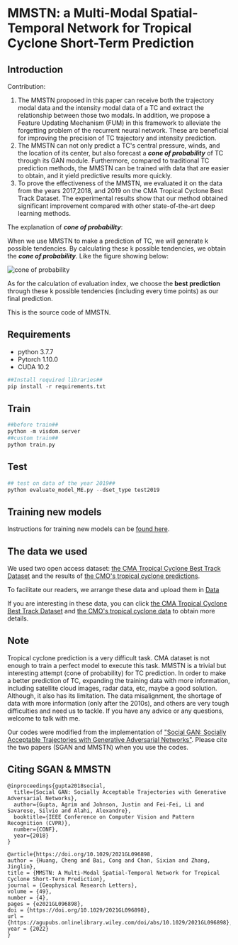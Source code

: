 # MMSTN: a Multi-Modal Spatial-Temporal Network for Tropical Cyclone Short-Term Prediction
## Introduction
Contribution:

1. The MMSTN proposed in this paper can receive both the trajectory modal data and the intensity modal data of a TC and extract the relationship between those two modals. In addition, we propose a Feature Updating Mechanism (FUM) in this framework to alleviate the forgetting problem of the recurrent neural network. These are beneficial for improving the precision of TC trajectory and intensity prediction.
2. The MMSTN can not only predict a TC's central pressure, winds, and the location of its center, but also forecast a ***cone of probability*** of TC through its GAN module. Furthermore, compared to traditional TC prediction methods, the MMSTN can be trained with data that are easier to obtain, and it yield predictive results more quickly.
3. To prove the effectiveness of the MMSTN, we evaluated it on the data from the years 2017,2018, and 2019 on the CMA Tropical Cyclone Best Track Dataset. The experimental results show that our method obtained significant improvement compared with other state-of-the-art deep learning methods.

The explanation of ***cone of probability***:

When we use MMSTN to make a prediction of TC, we will generate k possible tendencies. By calculating these k possible tendencies, we obtain the ***cone of probability***. Like the figure showing below: 

![***cone of probability***](https://github.com/Zjut-MultimediaPlus/MMSTN/blob/main/Data/example24.png)

As for the calculation of evaluation index, we choose the **best prediction** through these k possible tendencies (including every time points) as our final prediction.

This is the source code of MMSTN.
## Requirements 
* python 3.7.7
* Pytorch 1.10.0
* CUDA 10.2
```python
##Install required libraries##
pip install -r requirements.txt
```
## Train
```python
##before train##
python -m visdom.server
##custom train##
python train.py
```
## Test
```python
## test on data of the year 2019##
python evaluate_model_ME.py --dset_type test2019
```
## Training new models
Instructions for training new models can be [found here](https://github.com/Zjut-MultimediaPlus/MMSTN/blob/main/TRAINING.md).

## The data we used
We used two open access dataset: [the CMA Tropical Cyclone Best Track Dataset](https://tcdata.typhoon.org.cn/en/zjljsjj_sm.html) 
and the results of [the CMO's tropical cyclone predictions](http://typhoon.nmc.cn/web.html).

To facilitate our readers, we arrange these data and upload them in [Data](https://github.com/Zjut-MultimediaPlus/MMSTN/tree/main/Data)

If you are interesting in these data, you can click [the CMA Tropical Cyclone Best Track Dataset](https://tcdata.typhoon.org.cn/en/zjljsjj_sm.html) and
[the CMO's tropical cyclone data](http://typhoon.nmc.cn/web.html) to obtain more details. 



## Note
Tropical cyclone prediction is a very difficult task. CMA dataset is not enough to train a perfect model to execute this task. MMSTN is a trivial but interesting attempt (cone of probability) for TC prediction. In order to make a better prediction of TC, expanding the training data with more information, including satellite cloud images, radar data, etc, maybe a good solution. Although, it also has its limitation. The data misalignment, the shortage of data with more information (only after the 2010s), and others are very tough difficulties and need us to tackle. If you have any advice or any questions, welcome to talk with me.

Our codes were modified from the implementation of ["Social GAN: Socially Acceptable Trajectories with Generative Adversarial Networks"](https://github.com/agrimgupta92/sgan). Please cite the two papers (SGAN and MMSTN) when you use the codes.
## Citing SGAN & MMSTN
```
@inproceedings{gupta2018social,
  title={Social GAN: Socially Acceptable Trajectories with Generative Adversarial Networks},
  author={Gupta, Agrim and Johnson, Justin and Fei-Fei, Li and Savarese, Silvio and Alahi, Alexandre},
  booktitle={IEEE Conference on Computer Vision and Pattern Recognition (CVPR)},
  number={CONF},
  year={2018}
}
```

```
@article{https://doi.org/10.1029/2021GL096898,
author = {Huang, Cheng and Bai, Cong and Chan, Sixian and Zhang, Jinglin},
title = {MMSTN: A Multi-Modal Spatial-Temporal Network for Tropical Cyclone Short-Term Prediction},
journal = {Geophysical Research Letters},
volume = {49},
number = {4},
pages = {e2021GL096898},
doi = {https://doi.org/10.1029/2021GL096898},
url = {https://agupubs.onlinelibrary.wiley.com/doi/abs/10.1029/2021GL096898},
year = {2022}
}
```

